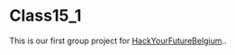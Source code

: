 # Class15_1

This is our first group project for [HackYourFutureBelgium](https://hackyourfuture.be/)..
